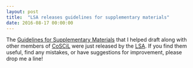 ```yaml
---
layout: post
title:  "LSA releases guidelines for supplementary materials"
date: 2016-08-17 00:00:00
---
```

The [Guidelines for Supplementary Materials](http://www.linguisticsociety.org/sites/default/files/Supplemental%20Materials%20Guide%20for%20LSA%20Pubs.pdf) that I helped draft along with other members of [CoSCiL](http://www.linguisticsociety.org/committee/committee-scholarly-communication-linguistics-coscil) were just released by the [LSA](http://www.linguisticsociety.org/). <more /> If you find them useful, find any mistakes, or have suggestions for improvement, please drop me a line!
